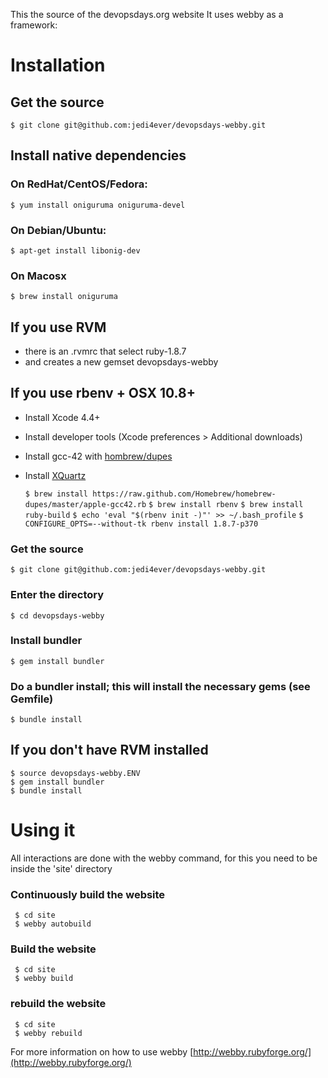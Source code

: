 This the source of the devopsdays.org website
It uses webby as a framework:

# Installation
## Get the source
`$ git clone git@github.com:jedi4ever/devopsdays-webby.git`

## Install native dependencies

### On RedHat/CentOS/Fedora:
`$ yum install oniguruma oniguruma-devel`

### On Debian/Ubuntu:
`$ apt-get install libonig-dev`

### On Macosx
`$ brew install oniguruma`

## If you use RVM

- there is an .rvmrc that select ruby-1.8.7
- and creates a new gemset devopsdays-webby

## If you use rbenv + OSX 10.8+

- Install Xcode 4.4+
- Install developer tools (Xcode preferences > Additional downloads)
- Install gcc-42 with [hombrew/dupes](https://github.com/Homebrew/homebrew-dupes/)

- Install [XQuartz](http://xquartz.macosforge.org/)


    `$ brew install https://raw.github.com/Homebrew/homebrew-dupes/master/apple-gcc42.rb`
    `$ brew install rbenv`
    `$ brew install ruby-build`
    `$ echo 'eval "$(rbenv init -)"' >> ~/.bash_profile`
    `$ CONFIGURE_OPTS=--without-tk rbenv install 1.8.7-p370`

### Get the source

`$ git clone git@github.com:jedi4ever/devopsdays-webby.git`

### Enter the directory

`$ cd devopsdays-webby`

### Install bundler

`$ gem install bundler`

### Do a bundler install; this will install the necessary gems (see Gemfile)

`$ bundle install`

## If you don't have RVM installed

    $ source devopsdays-webby.ENV
    $ gem install bundler
    $ bundle install

# Using it
All interactions are done with the webby command, for this you need to be inside the 'site' directory


### Continuously build the website

     $ cd site
     $ webby autobuild

### Build the website

     $ cd site
     $ webby build

### rebuild the website

     $ cd site
     $ webby rebuild

For more information on how to use webby
[http://webby.rubyforge.org/](http://webby.rubyforge.org/)
